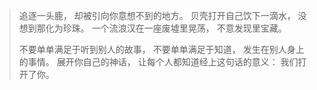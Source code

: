 >追逐一头鹿，
却被引向你意想不到的地方。
贝壳打开自己饮下一滴水，
没想到那化为珍珠。
一个流浪汉在一座废墟里晃荡，
不意发现里宝藏。
>
>不要单单满足于听到别人的故事，
不要单单满足于知道，
发生在别人身上的事情。
展开你自己的神话，
让每个人都知道经上这句话的意义：
我们打开了你。
